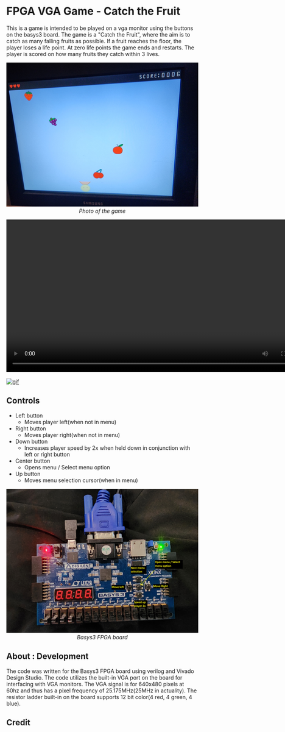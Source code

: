 # FPGA VGA Game -  Catch the Fruit
This is a game is intended to be played on a vga monitor using the buttons on the basys3 board. The game is a "Catch the Fruit", where the aim is to catch as many falling fruits as possible. 
If a fruit reaches the floor, the player loses a life point. At zero life points the game ends and restarts. 
The player is scored on how many fruits they catch within 3 lives.

<p align="center">
  <img src="https://github.com/Wwaylon/FPGA_VGA_GAME/blob/main/images/catchthefruit1.jpg?raw=true" width="800" title="Catch The Fruit Image">
  <br><em>Photo of the game</em>
</p>

<div align="center">
  <video src="https://github.com/Wwaylon/FPGA_VGA_GAME/blob/main/images/gif.gif?raw=true" width="800" />
</div>


[![gif](https://github.com/Wwaylon/FPGA_VGA_GAME/blob/main/images/gif.gif?raw=true)](https://drive.google.com/file/d/1dU0x5I3jarGUIz8Yi9yZep13Qqnc5u1P/view?usp=drive_link)
## Controls
- Left button
  - Moves player left(when not in menu)
- Right button
  - Moves player right(when not in menu)
- Down button
  - Increases player speed by 2x when held down in conjunction with left or right button
- Center button 
  - Opens menu / Select menu option
- Up button
  - Moves menu selection cursor(when in menu)

<p align="center">
  <img src="https://github.com/Wwaylon/FPGA_VGA_GAME/blob/main/images/basys3.jpg?raw=true" width="550" title="basys3">
  <br><em>Basys3 FPGA board</em>
</p>

## About : Development
The code was written for the Basys3 FPGA board using verilog and Vivado Design Studio. The code utilizes the built-in VGA port on the board for interfacing with VGA monitors.
The VGA signal is for 640x480 pixels at 60hz and thus has a pixel frequency of 25.175MHz(25MHz in actuality).
The resistor ladder built-in on the board supports 12 bit color(4 red, 4 green, 4 blue). 


## Credit 

